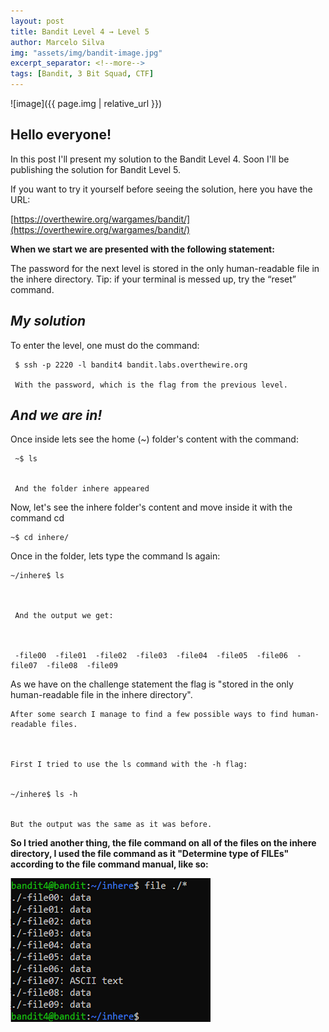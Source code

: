 ```yaml
---
layout: post
title: Bandit Level 4 → Level 5
author: Marcelo Silva
img: "assets/img/bandit-image.jpg"
excerpt_separator: <!--more-->
tags: [Bandit, 3 Bit Squad, CTF]
---
```


![image]({{ page.img | relative_url }})



## Hello everyone!


In this post I'll present my solution to the Bandit Level 4. Soon I'll be publishing the solution for Bandit Level 5.

<!--more-->
If you want to try it yourself before seeing the solution, here you have the URL:


[https://overthewire.org/wargames/bandit/](https://overthewire.org/wargames/bandit/)


**When we start we are presented with the following statement:**

The password for the next level is stored in the only human-readable file in the inhere directory. Tip: if your terminal is messed up, try the “reset” command.



## *My solution*


To enter the level, one must do the command: 
     

     $ ssh -p 2220 -l bandit4 bandit.labs.overthewire.org

     With the password, which is the flag from the previous level.
    
    
## *And we are in!*     



Once inside lets see the home (~) folder's content with the command:

     ~$ ls


     And the folder inhere appeared



Now, let's see the inhere folder's content and move inside it with the command cd



    ~$ cd inhere/



Once in the folder, lets type the command ls again:



    ~/inhere$ ls



     And the output we get:



     -file00  -file01  -file02  -file03  -file04  -file05  -file06  -file07  -file08  -file09



   

As we have on the challenge statement the flag is "stored in the only human-readable file in the inhere directory". 


    After some search I manage to find a few possible ways to find human-readable files.

   

    First I tried to use the ls command with the -h flag:


    ~/inhere$ ls -h


    But the output was the same as it was before.


  **So I tried another thing, the file command on all of the files on the inhere directory, I used the file command as it "Determine type of FILEs" according to the file command manual, like so:**

![GitHub Logo](/images/bandit4image.png)
